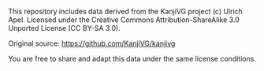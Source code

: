 This repository includes data derived from the KanjiVG project (c) Ulrich Apel.
Licensed under the Creative Commons Attribution-ShareAlike 3.0 Unported License (CC BY-SA 3.0).

Original source: https://github.com/KanjiVG/kanjivg

You are free to share and adapt this data under the same license conditions.
